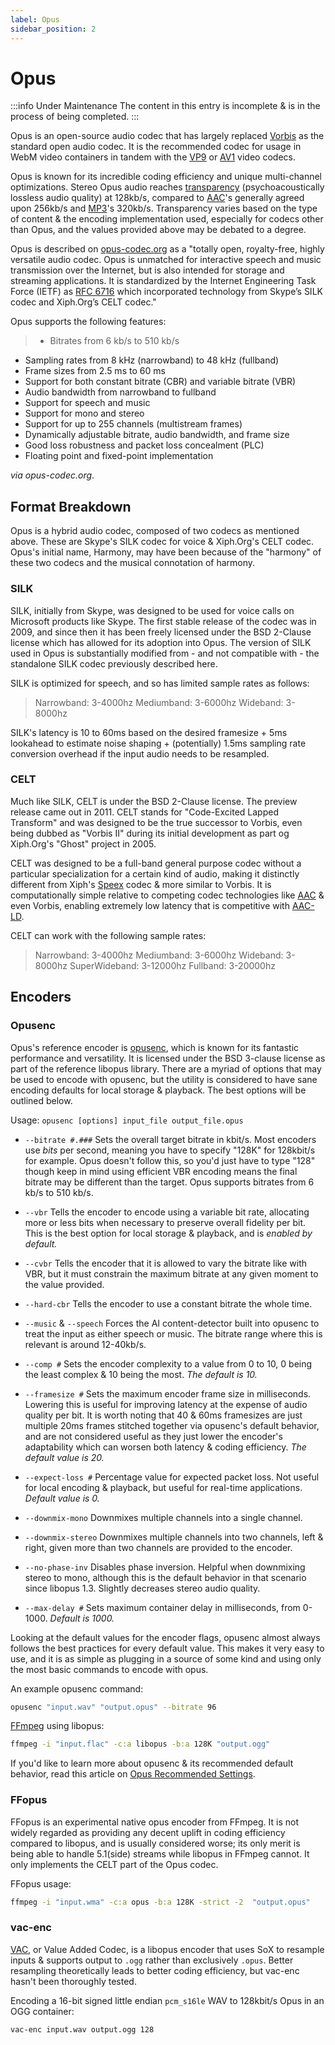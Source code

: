 ```yaml
---
label: Opus
sidebar_position: 2
---
```


# Opus

:::info Under Maintenance
The content in this entry is incomplete & is in the process of being completed.
:::

Opus is an open-source audio codec that has largely replaced [Vorbis](../audio/vorbis.md) as the standard open audio codec. It is the recommended codec for usage in WebM video containers in tandem with the [VP9](../video/VP9.md) or [AV1](../video/AV1.md) video codecs.

Opus is known for its incredible coding efficiency and unique multi-channel optimizations. Stereo Opus audio reaches [transparency](https://en.wikipedia.org/wiki/Transparency_(data_compression)) (psychoacoustically lossless audio quality) at 128kb/s, compared to [AAC](../audio/AAC.md)'s generally agreed upon 256kb/s and [MP3](../audio/MP3.md)'s 320kb/s. Transparency varies based on the type of content & the encoding implementation used, especially for codecs other than Opus, and the values provided above may be debated to a degree.

Opus is described on [opus-codec.org](https://opus-codec.org/) as a "totally open, royalty-free, highly versatile audio codec. Opus is unmatched for interactive speech and music transmission over the Internet, but is also intended for storage and streaming applications. It is standardized by the Internet Engineering Task Force (IETF) as [RFC 6716](https://datatracker.ietf.org/doc/html/rfc6716) which incorporated technology from Skype’s SILK codec and Xiph.Org’s CELT codec."

Opus supports the following features:

> - Bitrates from 6 kb/s to 510 kb/s
- Sampling rates from 8 kHz (narrowband) to 48 kHz (fullband)
- Frame sizes from 2.5 ms to 60 ms
- Support for both constant bitrate (CBR) and variable bitrate (VBR)
- Audio bandwidth from narrowband to fullband
- Support for speech and music
- Support for mono and stereo
- Support for up to 255 channels (multistream frames)
- Dynamically adjustable bitrate, audio bandwidth, and frame size
- Good loss robustness and packet loss concealment (PLC)
- Floating point and fixed-point implementation

*via opus-codec.org*.

## Format Breakdown

Opus is a hybrid audio codec, composed of two codecs as mentioned above. These are Skype's SILK codec for voice & Xiph.Org's CELT codec. Opus's initial name, Harmony, may have been because of the "harmony" of these two codecs and the musical connotation of harmony.

### SILK

SILK, initially from Skype, was designed to be used for voice calls on Microsoft products like Skype. The first stable release of the codec was in 2009, and since then it has been freely licensed under the BSD 2-Clause license which has allowed for its adoption into Opus. The version of SILK used in Opus is substantially modified from - and not compatible with - the standalone SILK codec previously described here.

SILK is optimized for speech, and so has limited sample rates as follows:
> Narrowband: 3-4000hz
> Mediumband: 3-6000hz
> Wideband: 3-8000hz

SILK's latency is 10 to 60ms based on the desired framesize + 5ms lookahead to estimate noise shaping + (potentially) 1.5ms sampling rate conversion overhead if the input audio needs to be resampled.

### CELT

Much like SILK, CELT is under the BSD 2-Clause license. The preview release came out in 2011. CELT stands for "Code-Excited Lapped Transform" and was designed to be the true successor to Vorbis, even being dubbed as "Vorbis II" during its initial development as part og Xiph.Org's "Ghost" project in 2005.

CELT was designed to be a full-band general purpose codec without a particular specialization for a certain kind of audio, making it distinctly different from Xiph's [Speex](../audio/speex.md) codec & more similar to Vorbis. It is computationally simple relative to competing codec technologies like [AAC](../audio/AAC.md) & even Vorbis, enabling extremely low latency that is competitive with [AAC-LD](../audio/AAC.md#aac-ld--aac-eld).

CELT can work with the following sample rates:
> Narrowband: 3-4000hz
> Mediumband: 3-6000hz
> Wideband: 3-8000hz
> SuperWideband: 3-12000hz
> Fullband: 3-20000hz

## Encoders

### Opusenc

Opus's reference encoder is [opusenc](https://github.com/xiph/opus), which is known for its fantastic performance and versatility. It is licensed under the BSD 3-clause license as part of the reference libopus library. There are a myriad of options that may be used to encode with opusenc, but the utility is considered to have sane encoding defaults for local storage & playback. The best options will be outlined below.

Usage: `opusenc [options] input_file output_file.opus`

- `--bitrate #.###` Sets the overall target bitrate in kbit/s. Most encoders use *bits* per second, meaning you have to specify "128K" for 128kbit/s for example. Opus doesn't follow this, so you'd just have to type "128" though keep in mind using efficient VBR encoding means the final bitrate may be different than the target. Opus supports bitrates from 6 kb/s to 510 kb/s.

- `--vbr` Tells the encoder to encode using a variable bit rate, allocating more or less bits when necessary to preserve overall fidelity per bit. This is the best option for local storage & playback, and is *enabled by default.*

- `--cvbr` Tells the encoder that it is allowed to vary the bitrate like with VBR, but it must constrain the maximum bitrate at any given moment to the value provided.

- `--hard-cbr` Tells the encoder to use a constant bitrate the whole time.

- `--music` & `--speech` Forces the AI content-detector built into opusenc to treat the input as either speech or music. The bitrate range where this is relevant is around 12-40kb/s.

- `--comp #` Sets the encoder complexity to a value from 0 to 10, 0 being the least complex & 10 being the most. *The default is 10.*

- `--framesize #` Sets the maximum encoder frame size in milliseconds. Lowering this is useful for improving latency at the expense of audio quality per bit. It is worth noting that 40 & 60ms framesizes are just multiple 20ms frames stitched together via opusenc's default behavior, and are not considered useful as they just lower the encoder's adaptability which can worsen both latency & coding efficiency. *The default value is 20.*

- `--expect-loss #` Percentage value for expected packet loss. Not useful for local encoding & playback, but useful for real-time applications. *Default value is 0.*

- `--downmix-mono` Downmixes multiple channels into a single channel.

- `--downmix-stereo` Downmixes multiple channels into two channels, left & right, given more than two channels are provided to the encoder.

- `--no-phase-inv` Disables phase inversion. Helpful when downmixing stereo to mono, although this is the default behavior in that scenario since libopus 1.3. Slightly decreases stereo audio quality.

- `--max-delay #` Sets maximum container delay in milliseconds, from 0-1000. *Default is 1000.*

Looking at the default values for the encoder flags, opusenc almost always follows the best practices for every default value. This makes it very easy to use, and it is as simple as plugging in a source of some kind and using only the most basic commands to encode with opus.

An example opusenc command:
```bash
opusenc "input.wav" "output.opus" --bitrate 96
```

[FFmpeg](../utilities/ffmpeg.md) using libopus:
```bash
ffmpeg -i "input.flac" -c:a libopus -b:a 128K "output.ogg"
```

If you'd like to learn more about opusenc & its recommended default behavior, read this article on [Opus Recommended Settings](https://wiki.xiph.org/Opus_Recommended_Settings#Bandwidth_Transition_Thresholds).

### FFopus

FFopus is an experimental native opus encoder from FFmpeg. It is not widely regarded as providing any decent uplift in coding efficiency compared to libopus, and is usually considered worse; its only merit is being able to handle 5.1(side) streams while libopus in FFmpeg cannot. It only implements the CELT part of the Opus codec.

FFopus usage:
```bash
ffmpeg -i "input.wma" -c:a opus -b:a 128K -strict -2  "output.opus"
```

### vac-enc

[VAC](https://github.com/gianni-rosato/vac-enc), or Value Added Codec, is a libopus encoder that uses SoX to resample inputs & supports output to `.ogg` rather than exclusively `.opus`. Better resampling theoretically leads to better coding efficiency, but vac-enc hasn't been thoroughly tested.

Encoding a 16-bit signed little endian `pcm_s16le` WAV to 128kbit/s Opus in an OGG container:
```bash
vac-enc input.wav output.ogg 128
```